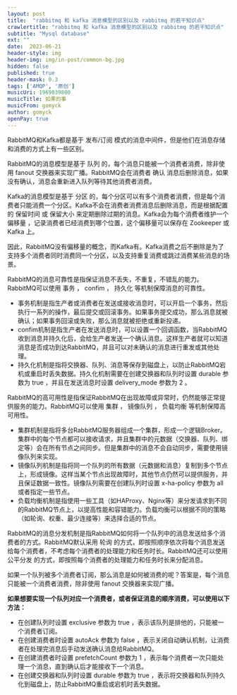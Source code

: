 ```yaml
---
layout: post
title:  "rabbitmq 和 kafka 消息模型的区别以及 rabbitmq 的若干知识点"
crawlertitle: "rabbitmq 和 kafka 消息模型的区别以及 rabbitmq 的若干知识点"
subtitle: "Mysql database"
ext: ""
date:  2023-06-21
header-style: img
header-img: img/in-post/common-bg.jpg
hidden: false
published: true
header-mask: 0.3
tags: ['AMQP', '原创']
musicUri: 1969039800
musicTitle: 如果的事
musicFrom: gomyck
author: gomyck
openPay: true
---
```


RabbitMQ和Kafka都是基于 发布/订阅 模式的消息中间件，但是他们在消息存储和消费的方式上有一些区别。

RabbitMQ的消息模型是基于 队列 的，每个消息只能被一个消费者消费，除非使用 fanout 交换器来实现广播。RabbitMQ会在消费者 确认 消息后删除消息，如果没有确认，消息会重新进入队列等待其他消费者消费。

Kafka的消息模型是基于 分区 的，每个分区可以有多个消费者消费，但是每个消费者只能消费一个分区。Kafka不会在消费者消费消息后删除消息，而是根据配置的 保留时间 或 保留大小 来定期删除过期的消息。Kafka会为每个消费者维护一个 偏移量 ，记录消费者已经消费到哪个位置，这个偏移量可以保存在 Zookeeper 或 Kafka 上。

因此，RabbitMQ没有偏移量的概念，而Kafka有。Kafka消费之后不删除是为了支持多个消费者同时消费同一个分区，以及支持重复消费或跳过消费某些消息的场景。


RabbitMQ的消息可靠性是指保证消息不丢失，不重复，不错乱的能力。RabbitMQ可以使用 事务 ， confim ， 持久化 等机制保障消息的可靠性。

- 事务机制是指生产者或消费者在发送或接收消息时，可以开启一个事务，然后执行一系列的操作，最后提交或回滚事务。如果事务提交成功，那么消息就被确认；如果事务回滚或失败，那么消息就被拒绝或重新投递。
- confim机制是指生产者在发送消息时，可以设置一个回调函数，当RabbitMQ收到消息并持久化后，会给生产者发送一个确认消息。这样生产者就可以知道消息是否成功到达RabbitMQ，并且可以对未确认的消息进行重发或其他处理。
- 持久化机制是指将交换器、队列、消息等保存到磁盘上，以防止RabbitMQ宕机或重启时丢失数据。持久化机制需要在创建交换器和队列时设置 durable 参数为 true ，并且在发送消息时设置 delivery_mode 参数为 2 。

RabbitMQ的高可用性是指保证RabbitMQ在出现故障或异常时，仍然能够正常提供服务的能力。RabbitMQ可以使用 集群 ， 镜像队列 ， 负载均衡 等机制保障高可用性。

- 集群机制是指将多台RabbitMQ服务器组成一个集群，形成一个逻辑Broker。集群中的每个节点都可以接收请求，并且集群中的元数据（交换器、队列、绑定等）会在所有节点之间同步。但是集群中的消息不会自动同步，需要使用镜像队列来实现。
- 镜像队列机制是指将同一个队列的所有数据（元数据和消息）复制到多个节点上，形成镜像。这样当某个节点出现故障时，其他节点仍然可以提供服务，并且保证数据一致性。镜像队列需要在创建队列时设置 x-ha-policy 参数为 all 或者指定一些节点。
- 负载均衡机制是指使用一些工具（如HAProxy、Nginx等）来分发请求到不同的RabbitMQ节点上，以提高性能和容错能力。负载均衡可以根据不同的策略（如轮询、权重、最少连接等）来选择合适的节点。

RabbitMQ的消息分发机制是指RabbitMQ如何将一个队列中的消息发送给多个消费者的方式。RabbitMQ默认采用 轮询 的方式，即按照顺序依次将每个消息发送给每个消费者，不考虑每个消费者的处理能力和任务时长。RabbitMQ还可以使用 公平分发 的方式，即按照每个消费者的处理能力和任务时长来分配消息。

如果一个队列被多个消费者订阅，那么消息是如何被消费的呢？答案是，每个消息只能被一个消费者消费，除非使用 fanout 交换器来实现广播。

**如果想要实现一个队列对应一个消费者，或者保证消息的顺序消费，可以使用以下方法：**

- 在创建队列时设置 exclusive 参数为 true ，表示该队列是排他的，只能被一个消费者订阅。
- 在创建消费者时设置 autoAck 参数为 false ，表示关闭自动确认机制，让消费者在处理完消息后手动发送确认消息给RabbitMQ。
- 在创建消费者时设置 prefetchCount 参数为 1 ，表示每个消费者一次只能处理一个消息，直到确认后才能接收下一个消息。
- 在创建交换器和队列时设置 durable 参数为 true ，表示将交换器和队列持久化到磁盘上，防止RabbitMQ重启或宕机时丢失数据。
